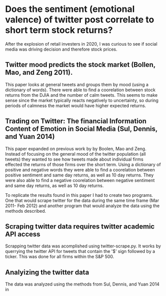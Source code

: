 # Does the sentiment (emotional valence) of twitter post correlate to short term stock returns?

After the explosion of retail investers in 2020, I was curious to see if social media was driving decision and therefore stock prices. 

## Twitter mood predicts the stock market (Bollen, Mao, and Zeng 2011). 

This paper looks at general tweets and groups them by mood (using a dictionary of words). There were able to find a coorelation between stock returns from the DJIA and the number of calm tweets. This seems to make sense since the market typically reacts negatively to uncertainty, so during periods of calmness the market would have higher expected returns.

## Trading on Twitter: The financial Information Content of Emotion in Social Media (Sul, Dennis, and Yuan 2014)

This paper expanded on previous work by by Boolen, Mao and Zeng. Instead of focusing on the general mood of the twitter population (all tweets) they wanted to see how tweets made about individual firms effected the returns of those firms over the short term. Using a dictionary of positive and negative words they were able to find a coorelation between positive sentiment and same day returns, as well as 10 day returns. They were also able to find a negative coorelation between negative sentiment and same day returns, as well as 10 day returns. 

To replicate the results found in this paper I had to create two programs. One that would scrape twitter for the data during the same time frame (Mar 2011- Feb 2012) and another program that would analyze the data using the methods described. 

## Scraping twitter data **requires twitter academic API access**

Scrapping twitter data was acomplished using twitter-scrape.py. It works by querrying the twitter API for tweets that contain the '$' sign followed by a ticker. This was done for all firms within the S&P 500. 

## Analyizing the twitter data

The data was analyzed using the methods from Sul, Dennis, and Yuan 2014 in 
